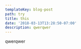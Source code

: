 ```yaml
---
templateKey: blog-post
path: try
title: this
date: '2018-03-13T13:28:50-07:00'
description: qwerqwer
---
```

qwerqwer
